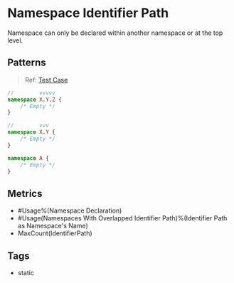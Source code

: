 # Namespace Identifier Path

Namespace can only be declared within another namespace or at the top level.

## Patterns

> Ref: [Test Case](../../../../../docs/entity/namespace.md#use-identifier-path)

```ts
//        vvvvv
namespace X.Y.Z {
    /* Empty */
}

//        vvv
namespace X.Y {
    /* Empty */
}

namespace A {
    /* Empty */
}
```

## Metrics

* #Usage%(Namespace Declaration)
* #Usage(Namespaces With Overlapped Identifier Path)%(Identifier Path as Namespace's Name)
* MaxCount(IdentifierPath)

## Tags

* static
